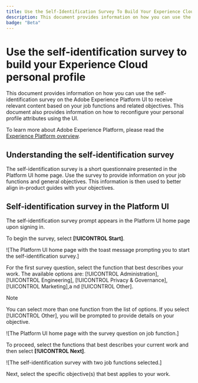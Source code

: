```yaml
---
title: Use the Self-Identification Survey To Build Your Experience Cloud Personal Profile
description: This document provides information on how you can use the self-identification survey on the Adobe Experience Platform UI to receive relevant content based on your job functions and related objectives.
badge: "Beta"
---
```

# Use the self-identification survey to build your Experience Cloud personal profile

This document provides information on how you can use the self-identification survey on the Adobe Experience Platform UI to receive relevant content based on your job functions and related objectives. This document also provides information on how to reconfigure your personal profile attributes using the UI.

To learn more about Adobe Experience Platform, please read the [Experience Platform overview](home.md).

## Understanding the self-identification survey

The self-identification survey is a short questionnaire presented in the Platform UI home page. Use the survey to provide information on your job functions and general objectives. This information is then used to better align in-product guides with your objectives. 

## Self-identification survey in the Platform UI

The self-identification survey prompt appears in the Platform UI home page upon signing in.

To begin the survey, select **[!UICONTROL Start]**.

![The Platform UI home page with the toast message prompting you to start the self-identification survey.]

For the first survey question, select the function that best describes your work. The available options are: [!UICONTROL Administration], [!UICONTROL Engineering], [!UICONTROL Privacy & Governance], [!UICONTROL Marketing],a nd [!UICONTROL Other].

>[!NOTE]
>
>You can select more than one function from the list of options. If you select [!UICONTROL Other], you will be prompted to provide details on your objective.

![The Platform UI home page with the survey question on job function.]

To proceed, select the functions that best describes your current work and then select **[!UICONTROL Next]**.

![The self-identification survey with two job functions selected.]

Next, select the specific objective(s) that best applies to your work.